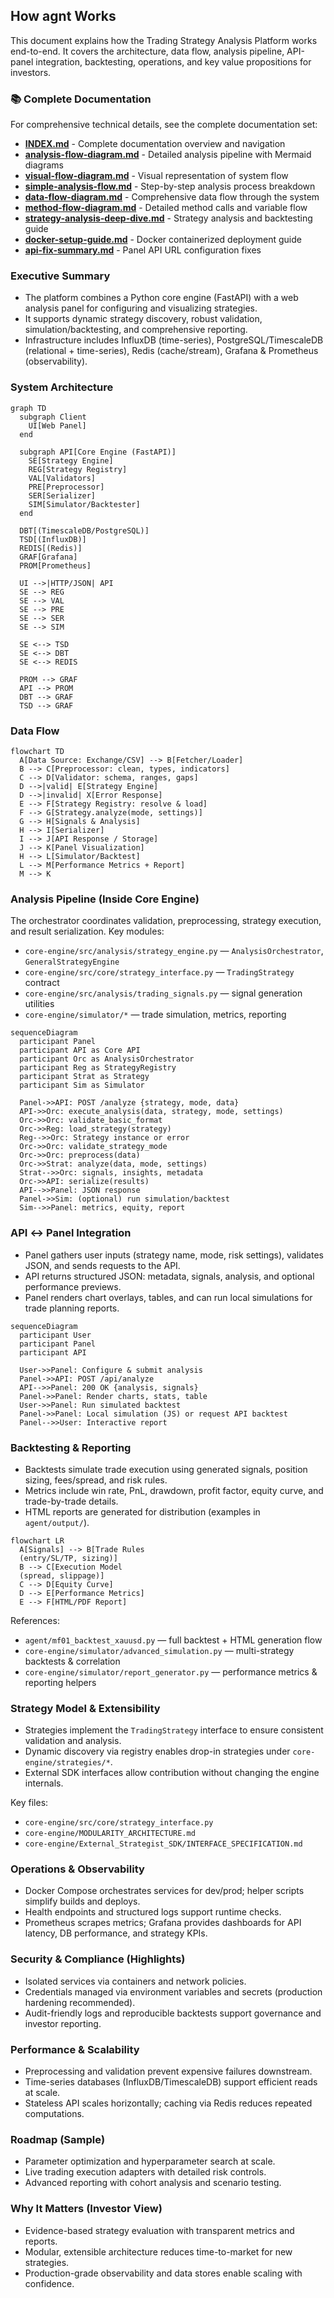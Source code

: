 ## How agnt Works

This document explains how the Trading Strategy Analysis Platform works end-to-end. It covers the architecture, data flow, analysis pipeline, API-panel integration, backtesting, operations, and key value propositions for investors.

### 📚 Complete Documentation

For comprehensive technical details, see the complete documentation set:

- **[INDEX.md](INDEX.md)** - Complete documentation overview and navigation
- **[analysis-flow-diagram.md](analysis-flow-diagram.md)** - Detailed analysis pipeline with Mermaid diagrams
- **[visual-flow-diagram.md](visual-flow-diagram.md)** - Visual representation of system flow
- **[simple-analysis-flow.md](simple-analysis-flow.md)** - Step-by-step analysis process breakdown
- **[data-flow-diagram.md](data-flow-diagram.md)** - Comprehensive data flow through the system
- **[method-flow-diagram.md](method-flow-diagram.md)** - Detailed method calls and variable flow
- **[strategy-analysis-deep-dive.md](strategy-analysis-deep-dive.md)** - Strategy analysis and backtesting guide
- **[docker-setup-guide.md](docker-setup-guide.md)** - Docker containerized deployment guide
- **[api-fix-summary.md](api-fix-summary.md)** - Panel API URL configuration fixes

### Executive Summary

- The platform combines a Python core engine (FastAPI) with a web analysis panel for configuring and visualizing strategies.
- It supports dynamic strategy discovery, robust validation, simulation/backtesting, and comprehensive reporting.
- Infrastructure includes InfluxDB (time-series), PostgreSQL/TimescaleDB (relational + time-series), Redis (cache/stream), Grafana & Prometheus (observability).

### System Architecture

```mermaid
graph TD
  subgraph Client
    UI[Web Panel]
  end

  subgraph API[Core Engine (FastAPI)]
    SE[Strategy Engine]
    REG[Strategy Registry]
    VAL[Validators]
    PRE[Preprocessor]
    SER[Serializer]
    SIM[Simulator/Backtester]
  end

  DBT[(TimescaleDB/PostgreSQL)]
  TSD[(InfluxDB)]
  REDIS[(Redis)]
  GRAF[Grafana]
  PROM[Prometheus]

  UI -->|HTTP/JSON| API
  SE --> REG
  SE --> VAL
  SE --> PRE
  SE --> SER
  SE --> SIM

  SE <--> TSD
  SE <--> DBT
  SE <--> REDIS

  PROM --> GRAF
  API --> PROM
  DBT --> GRAF
  TSD --> GRAF
```

### Data Flow

```mermaid
flowchart TD
  A[Data Source: Exchange/CSV] --> B[Fetcher/Loader]
  B --> C[Preprocessor: clean, types, indicators]
  C --> D[Validator: schema, ranges, gaps]
  D -->|valid| E[Strategy Engine]
  D -->|invalid| X[Error Response]
  E --> F[Strategy Registry: resolve & load]
  F --> G[Strategy.analyze(mode, settings)]
  G --> H[Signals & Analysis]
  H --> I[Serializer]
  I --> J[API Response / Storage]
  J --> K[Panel Visualization]
  H --> L[Simulator/Backtest]
  L --> M[Performance Metrics + Report]
  M --> K
```

### Analysis Pipeline (Inside Core Engine)

The orchestrator coordinates validation, preprocessing, strategy execution, and result serialization. Key modules:
- `core-engine/src/analysis/strategy_engine.py` — `AnalysisOrchestrator`, `GeneralStrategyEngine`
- `core-engine/src/core/strategy_interface.py` — `TradingStrategy` contract
- `core-engine/src/analysis/trading_signals.py` — signal generation utilities
- `core-engine/simulator/*` — trade simulation, metrics, reporting

```mermaid
sequenceDiagram
  participant Panel
  participant API as Core API
  participant Orc as AnalysisOrchestrator
  participant Reg as StrategyRegistry
  participant Strat as Strategy
  participant Sim as Simulator

  Panel->>API: POST /analyze {strategy, mode, data}
  API->>Orc: execute_analysis(data, strategy, mode, settings)
  Orc->>Orc: validate_basic_format
  Orc->>Reg: load_strategy(strategy)
  Reg-->>Orc: Strategy instance or error
  Orc->>Orc: validate_strategy_mode
  Orc->>Orc: preprocess(data)
  Orc->>Strat: analyze(data, mode, settings)
  Strat-->>Orc: signals, insights, metadata
  Orc->>API: serialize(results)
  API-->>Panel: JSON response
  Panel->>Sim: (optional) run simulation/backtest
  Sim-->>Panel: metrics, equity, report
```

### API ↔ Panel Integration

- Panel gathers user inputs (strategy name, mode, risk settings), validates JSON, and sends requests to the API.
- API returns structured JSON: metadata, signals, analysis, and optional performance previews.
- Panel renders chart overlays, tables, and can run local simulations for trade planning reports.

```mermaid
sequenceDiagram
  participant User
  participant Panel
  participant API

  User->>Panel: Configure & submit analysis
  Panel->>API: POST /api/analyze
  API-->>Panel: 200 OK {analysis, signals}
  Panel->>Panel: Render charts, stats, table
  User->>Panel: Run simulated backtest
  Panel->>Panel: Local simulation (JS) or request API backtest
  Panel-->>User: Interactive report
```

### Backtesting & Reporting

- Backtests simulate trade execution using generated signals, position sizing, fees/spread, and risk rules.
- Metrics include win rate, PnL, drawdown, profit factor, equity curve, and trade-by-trade details.
- HTML reports are generated for distribution (examples in `agent/output/`).

```mermaid
flowchart LR
  A[Signals] --> B[Trade Rules
  (entry/SL/TP, sizing)]
  B --> C[Execution Model
  (spread, slippage)]
  C --> D[Equity Curve]
  D --> E[Performance Metrics]
  E --> F[HTML/PDF Report]
```

References:
- `agent/mf01_backtest_xauusd.py` — full backtest + HTML generation flow
- `core-engine/simulator/advanced_simulation.py` — multi-strategy backtests & correlation
- `core-engine/simulator/report_generator.py` — performance metrics & reporting helpers

### Strategy Model & Extensibility

- Strategies implement the `TradingStrategy` interface to ensure consistent validation and analysis.
- Dynamic discovery via registry enables drop-in strategies under `core-engine/strategies/*`.
- External SDK interfaces allow contribution without changing the engine internals.

Key files:
- `core-engine/src/core/strategy_interface.py`
- `core-engine/MODULARITY_ARCHITECTURE.md`
- `core-engine/External_Strategist_SDK/INTERFACE_SPECIFICATION.md`

### Operations & Observability

- Docker Compose orchestrates services for dev/prod; helper scripts simplify builds and deploys.
- Health endpoints and structured logs support runtime checks.
- Prometheus scrapes metrics; Grafana provides dashboards for API latency, DB performance, and strategy KPIs.

### Security & Compliance (Highlights)

- Isolated services via containers and network policies.
- Credentials managed via environment variables and secrets (production hardening recommended).
- Audit-friendly logs and reproducible backtests support governance and investor reporting.

### Performance & Scalability

- Preprocessing and validation prevent expensive failures downstream.
- Time-series databases (InfluxDB/TimescaleDB) support efficient reads at scale.
- Stateless API scales horizontally; caching via Redis reduces repeated computations.

### Roadmap (Sample)

- Parameter optimization and hyperparameter search at scale.
- Live trading execution adapters with detailed risk controls.
- Advanced reporting with cohort analysis and scenario testing.

### Why It Matters (Investor View)

- Evidence-based strategy evaluation with transparent metrics and reports.
- Modular, extensible architecture reduces time-to-market for new strategies.
- Production-grade observability and data stores enable scaling with confidence.


